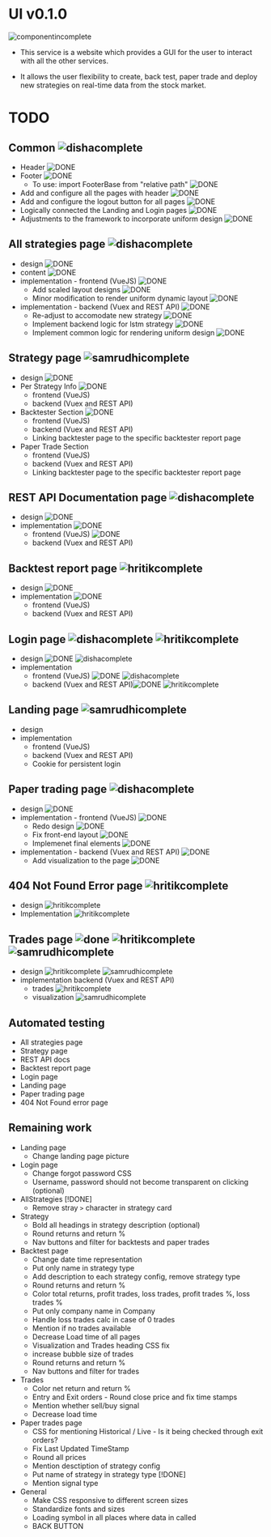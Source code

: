 # UI v0.1.0

![componentincomplete]

- This service is a website which provides a GUI for the user to interact with all the other services.

- It allows the user flexibility to create, back test, paper trade and deploy new strategies on real-time data from the stock market.

# TODO

## Common ![dishacomplete]
- Header ![DONE]
- Footer ![DONE]
  - To use: import FooterBase from "relative path" ![DONE]
- Add and configure all the pages with header ![DONE]
- Add and configure the logout button for all pages ![DONE]
- Logically connected the Landing and Login pages ![DONE]
- Adjustments to the framework to incorporate uniform design ![DONE]
      
## All strategies page ![dishacomplete]
- design ![DONE]
- content ![DONE]
- implementation - frontend (VueJS) ![DONE]
  - Add scaled layout designs ![DONE]
  - Minor modification to render uniform dynamic layout ![DONE]
- implementation - backend (Vuex and REST API) ![DONE]
  - Re-adjust to accomodate new strategy ![DONE]
  - Implement backend logic for lstm strategy ![DONE]
  - Implement common logic for rendering uniform design ![DONE]
  

## Strategy page ![samrudhicomplete]
- design ![DONE]
- Per Strategy Info ![DONE]
  - frontend (VueJS)
  - backend (Vuex and REST API)
- Backtester Section ![DONE]
  - frontend (VueJS)
  - backend (Vuex and REST API)
  - Linking backtester page to the specific backtester report page
- Paper Trade Section
  - frontend (VueJS)
  - backend (Vuex and REST API)
  - Linking backtester page to the specific backtester report page

## REST API Documentation page ![dishacomplete]
- design ![DONE]
- implementation ![DONE]
  - frontend (VueJS) ![DONE]
  - backend (Vuex and REST API)

## Backtest report page ![hritikcomplete]
- design ![DONE]
- implementation ![DONE]
  - frontend (VueJS)
  - backend (Vuex and REST API)

## Login page ![dishacomplete] ![hritikcomplete] 
- design ![DONE] ![dishacomplete]
- implementation
  - frontend (VueJS) ![DONE] ![dishacomplete]
  - backend (Vuex and REST API)![DONE] ![hritikcomplete]

## Landing page ![samrudhicomplete]
- design 
- implementation
  - frontend (VueJS)
  - backend (Vuex and REST API)
  - Cookie for persistent login

## Paper trading page ![dishacomplete]
- design ![DONE]
- implementation - frontend (VueJS) ![DONE]
   - Redo design ![DONE]
   - Fix front-end layout ![DONE]
   - Implemenet final elements ![DONE]
- implementation - backend (Vuex and REST API) ![DONE]
  - Add visualization to the page ![DONE]

## 404 Not Found Error page ![hritikcomplete]
- design ![hritikcomplete]
- Implementation ![hritikcomplete]

## Trades page ![done]  ![hritikcomplete] ![samrudhicomplete]
- design  ![hritikcomplete] ![samrudhicomplete]
- implementation backend (Vuex and REST API)
  - trades ![hritikcomplete]
  - visualization ![samrudhicomplete]

## Automated testing
- All strategies page
- Strategy page
- REST API docs
- Backtest report page
- Login page
- Landing page
- Paper trading page
- 404 Not Found error page

## Remaining work
- Landing page
  - Change landing page picture
- Login page
  - Change forgot password CSS
  - Username, password should not become transparent on clicking (optional)
- AllStrategies [!DONE]
  - Remove stray `>` character in strategy card
- Strategy
  - Bold all headings in strategy description (optional)
  - Round returns and return %
  - Nav buttons and filter for backtests and paper trades
- Backtest page
  - Change date time representation
  - Put only name in strategy type
  - Add description to each strategy config, remove strategy type
  - Round returns and return %
  - Color total returns, profit trades, loss trades, profit trades %, loss trades %
  - Put only company name in Company
  - Handle loss trades calc in case of 0 trades
  - Mention if no trades available
  - Decrease Load time of all pages
  - Visualization and Trades heading CSS fix
  - increase bubble size of trades
  - Round returns and return %
  - Nav buttons and filter for trades
- Trades
  - Color net return and return %
  - Entry and Exit orders - Round close price and fix time stamps
  - Mention whether sell/buy signal
  - Decrease load time
- Paper trades page
  - CSS for mentioning Historical / Live - Is it being checked through exit orders?
  - Fix Last Updated TimeStamp
  - Round all prices
  - Mention desctiption of strategy config
  - Put name of strategy in strategy type [!DONE]
  - Mention signal type
- General
  - Make CSS responsive to different screen sizes
  - Standardize fonts and sizes
  - Loading symbol in all places where data in called
  - BACK BUTTON

[done]: https://img.shields.io/badge/DONE-brightgreen
[incomplete]: https://img.shields.io/badge/INCOMPLETE-red
[varunincomplete]: https://img.shields.io/badge/VARUN-INCOMPLETE-red
[varuncomplete]: https://img.shields.io/badge/VARUN-COMPLETE-brightgreen
[dishaincomplete]: https://img.shields.io/badge/DISHA-INCOMPLETE-red
[dishacomplete]: https://img.shields.io/badge/DISHA-COMPLETE-brightgreen
[samrudhiincomplete]: https://img.shields.io/badge/SAMRUDHI-INCOMPLETE-red
[samrudhicomplete]: https://img.shields.io/badge/SAMRUDHI-COMPLETE-brightgreen
[hritikincomplete]: https://img.shields.io/badge/HRITIK-INCOMPLETE-red
[hritikcomplete]: https://img.shields.io/badge/HRITIK-COMPLETE-brightgreen
[bug]: https://img.shields.io/badge/BUG-red
[bugfixed]: https://img.shields.io/badge/BUG-FIXED-brightgreen
[featureincomplete]: https://img.shields.io/badge/FEATURE-INCOMPLETE-red
[featurecomplete]: https://img.shields.io/badge/FEATURE-COMPLETE-brightgreen
[componentincomplete]: https://img.shields.io/badge/COMPONENT-INCOMPLETE-red
[componentcomplete]: https://img.shields.io/badge/COMPONENT-COMPLETE-brightgreen
[phasecomplete]: https://img.shields.io/badge/PHASE-COMPLETE-brightgreen
[phaseincomplete]: https://img.shields.io/badge/PHASE-INCOMPLETE-red
[meetingincomplete]: https://img.shields.io/badge/MEETING-INCOMPLETE-red
[docincomplete]: https://img.shields.io/badge/DOC-INCOMPLETE-red
[doccomplete]: https://img.shields.io/badge/DOC-COMPLETE-brightgreen

